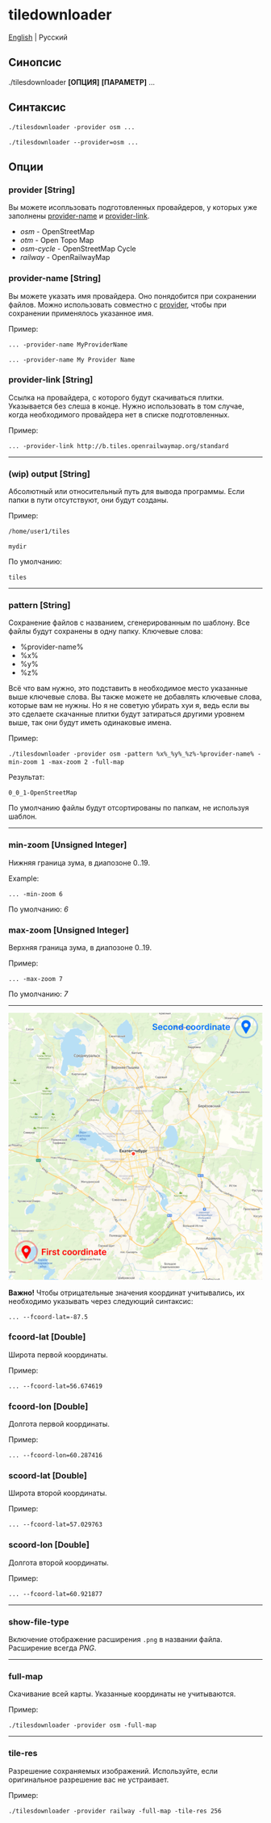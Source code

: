 # tiledownloader

[English](./README.md) | Русский

## Синопсис
./tilesdownloader **[ОПЦИЯ]** **[ПАРАМЕТР]** ...

## Синтаксис

```
./tilesdownloader -provider osm ...
```
```
./tilesdownloader --provider=osm ...
```

## Опции

### provider [String]

Вы можете исопльзовать подготовленных провайдеров, у которых уже заполнены [provider-name](#provider-name) и [provider-link](#provider-link). 

* *osm* - OpenStreetMap
* *otm* - Open Topo Map
* *osm-cycle* - OpenStreetMap Cycle
* *railway* - OpenRailwayMap


### provider-name [String]

Вы можете указать имя провайдера. Оно понядобится при сохранении файлов. Можно использовать совместно с [provider](#provider-[string]), чтобы при сохранении применялось указанное имя.

Пример:
```
... -provider-name MyProviderName
```
```
... -provider-name My Provider Name
```


### provider-link [String]

Ссылка на провайдера, с которого будут скачиваться плитки. Указывается без слеша в конце. Нужно использовать в том случае, когда необходимого провайдера нет в списке подготовленных.

Пример:
```
... -provider-link http://b.tiles.openrailwaymap.org/standard
```

****

### (wip) output [String] 

Абсолютный или относительный путь для вывода программы. Если папки в пути отсутствуют, они будут созданы.

Пример:
```
/home/user1/tiles
```
```
mydir
```

По умолчанию:
```
tiles
```

****

### pattern [String]

Сохранение файлов с названием, сгенерированным по шаблону. Все файлы будут сохранены в одну папку. Ключевые слова:

- %provider-name%
- %x%
- %y%
- %z%

Всё что вам нужно, это подставить в необходимое место указанные выше ключевые слова. Вы также можете не добавлять ключевые слова, которые вам не нужны. Но я не советую убирать хуи я, ведь если вы это сделаете скачанные плитки будут затираться другими уровнем выше, так они будут иметь одинаковые имена.

Пример:
```
./tilesdownloader -provider osm -pattern %x%_%y%_%z%-%provider-name% -min-zoom 1 -max-zoom 2 -full-map
```

Результат:
```
0_0_1-OpenStreetMap
```

По умолчанию файлы будут отсортированы по папкам, не используя шаблон.

****

### min-zoom [Unsigned Integer]

Нижняя граница зума, в диапозоне 0..19.

Example:
```
... -min-zoom 6
```

По умолчанию: *6*

### max-zoom [Unsigned Integer]

Верхняя граница зума, в диапозоне 0..19.

Пример:
```
... -max-zoom 7
```

По умолчанию: *7*

****
![coordinates](docs/img/coordinates.png)


**Важно!** Чтобы отрицательные значения координат учитывались, их необходимо указывать через следующий синтаксис:
```
... --fcoord-lat=-87.5
```

### fсoord-lat [Double]

Широта первой координаты.

Пример:
```
... --fсoord-lat=56.674619
```


### fсoord-lon [Double]

Долгота первой координаты.

Пример:
```
... --fсoord-lon=60.287416
```


### sсoord-lat [Double]

Широта второй координаты.

Пример:
```
... --fсoord-lat=57.029763
```

### sсoord-lon [Double]

Долгота второй координаты.

Пример:
```
... --fсoord-lat=60.921877
```

****

### show-file-type

Включение отображение расширения ```.png``` в названии файла. Расширение всегда *PNG*.

****

### full-map

Скачивание всей карты. Указанные координаты не учитываются.

Пример:
```
./tilesdownloader -provider osm -full-map
```

****

### tile-res

Разрешение сохраняемых изображений. Используйте, если оригинальное разрешение вас не устраивает.

Пример:
```
./tilesdownloader -provider railway -full-map -tile-res 256
```